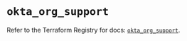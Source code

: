 # `okta_org_support`

Refer to the Terraform Registry for docs: [`okta_org_support`](https://registry.terraform.io/providers/okta/okta/4.18.0/docs/resources/org_support).
